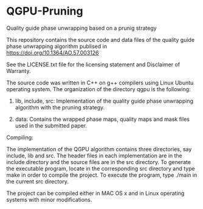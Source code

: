 # QGPU-Pruning
Quality guide phase unwrapping based on a prunig strategy


This repository contains the source code and data files of the quality guide phase unwrapping algorithm publised in https://doi.org/10.1364/AO.57.003126

See the LICENSE.txt file for the licensing statement and Disclaimer of Warranty.

The source code was written in C++ on g++ compilers using Linux Ubuntu operating system. The organization of the directory qgpu is the following:

1. lib, include, src: Implementation of the quality guide phase unwrapping algorithm with the pruning strategy.

2. data: Contains the wrapped phase maps, quality maps and mask files used in the submitted paper.


Compiling:

The implementation of the QGPU algorithm contains three directories, say include, lib and src. The header files in each implementation are in the include directory and the source files are in the src directory. To generate the executable program, locate in the corresponding src directory and type make in order to compile the project. To execute the program, type ./main in the current src directory.

The project can be compiled either in MAC OS x and in Linux operating systems with minor modifications.
